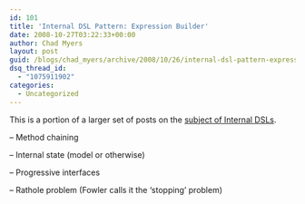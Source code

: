 ```yaml
---
id: 101
title: 'Internal DSL Pattern: Expression Builder'
date: 2008-10-27T03:22:33+00:00
author: Chad Myers
layout: post
guid: /blogs/chad_myers/archive/2008/10/26/internal-dsl-pattern-expression-builder.aspx
dsq_thread_id:
  - "1075911902"
categories:
  - Uncategorized
---
```

This is a portion of a larger set of posts on the [subject of Internal DSLs](http://www.lostechies.com/blogs/chad_myers/archive/2008/10/26/alt-net-workshops-internal-dsl-draft-outline-notes.aspx). 

&#8211; Method chaining

&#8211; Internal state (model or otherwise)

&#8211; Progressive interfaces

&#8211; Rathole problem (Fowler calls it the ‘stopping’ problem)